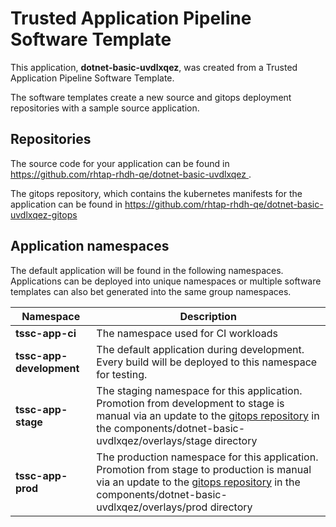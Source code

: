 # Trusted Application Pipeline Software Template

This application, **dotnet-basic-uvdlxqez**, was created from a Trusted Application Pipeline Software Template.

The software templates create a new source and gitops deployment repositories with a sample source application. 

## Repositories

The source code for your application can be found in [https://github.com/rhtap-rhdh-qe/dotnet-basic-uvdlxqez ](https://github.com/rhtap-rhdh-qe/dotnet-basic-uvdlxqez ).
 
The gitops repository, which contains the kubernetes manifests for the application can be found in 
[https://github.com/rhtap-rhdh-qe/dotnet-basic-uvdlxqez-gitops ](https://github.com/rhtap-rhdh-qe/dotnet-basic-uvdlxqez-gitops ) 

## Application namespaces 

The default application will be found in the following namespaces. Applications can be deployed into unique namespaces or multiple software templates can also bet generated into the same group namespaces.  

|  Namespace   |  Description   |  
| -------- | -------- |
| **tssc-app-ci** | The namespace used for CI workloads |
| **tssc-app-development** | The default application during development. Every build will be deployed to this namespace for testing. |
| **tssc-app-stage** | The staging namespace for this application. Promotion from development to stage is manual via an update to the [gitops repository](https://github.com/rhtap-rhdh-qe/dotnet-basic-uvdlxqez-gitops ) in the components/dotnet-basic-uvdlxqez/overlays/stage directory |
| **tssc-app-prod** | The production namespace for this application. Promotion from stage to production is manual via an update to the [gitops repository](https://github.com/rhtap-rhdh-qe/dotnet-basic-uvdlxqez-gitops ) in the components/dotnet-basic-uvdlxqez/overlays/prod directory |